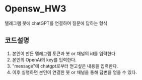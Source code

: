 # Opensw_HW3

텔레그램 봇에 chatGPT를 연결하여 질문에 답하는 형식

## 코드설명

1. 본인이 만든 텔레그램 토큰과 봇 or 채널의 id를 입력한다
2. 본인의 OpenAi의 key를 입력한다.
3. "message"에 chatgpt로부터 얻고싶은 내용을 입력한다.
4. 이후 실행하면 본인이 연결한 봇 or 채널을 통해 답변을 얻을 수 있다.
